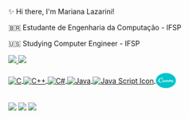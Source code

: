 ✨ Hi there, I'm Mariana Lazarini!

🇧🇷 Estudante de Engenharia da Computação - IFSP

🇺🇸 Studying Computer Engineer - IFSP

<div>
  <a href="https://MarianaLazarini">
    <img height="180em" src="https://github-readme-stats.vercel.app/api?username=MarianaLazarini&show_icons=true&theme=dracula&include_all_commits=true&count_private=true"/>
    <img height="180em" src="https://github-readme-stats.vercel.app/api/top-langs/?username=MarianaLazarini&layout=compact&langs_count=8&theme=dracula"/>
</div>

  <div style="display: inline_block"><br>
  <img align="center" alt="C" height="30" width="40" src="https://cdn.jsdelivr.net/gh/devicons/devicon/icons/c/c-original.svg">
  <img align="center" alt="C++" height="30" width="40" src="https://cdn.jsdelivr.net/gh/devicons/devicon/icons/cplusplus/cplusplus-original.svg">
  <img align="center" alt="C#" height="30" width="40" src="https://cdn.jsdelivr.net/gh/devicons/devicon/icons/csharp/csharp-original.svg">
  <img align="center" alt="Java" height="30" width="40" src="https://cdn.jsdelivr.net/gh/devicons/devicon/icons/java/java-original.svg">
  <img align="center" alt="Java Script Icon" height="30" width="40" src="https://cdn.jsdelivr.net/gh/devicons/devicon/icons/javascript/javascript-original.svg">
  <img align="center" alt="Canva Icon" height="30" width="40" src="https://raw.githubusercontent.com/devicons/devicon/master/icons/canva/canva-original.svg">
</div>
  
  ##
 
<div> 
  <a href="https://www.linkedin.com/in/mariana-lazarini-01347222a/?originalSubdomain=br" target="_blank"><img src="https://img.shields.io/badge/LinkedIn-0077B5?style=for-the-badge&logo=linkedin&logoColor=white" target="_blank"></a>
      <a href="https://www.instagram.com/marianalazarini_/" target="_blank"><img src="https://img.shields.io/badge/Instagram-E4405F?style=for-the-badge&logo=instagram&logoColor=white" target="_blank"></a>
    <a href="marisolazarini@gmail.com"><img src="https://img.shields.io/badge/Gmail-D14836?style=for-the-badge&logo=gmail&logoColor=white"></a>
